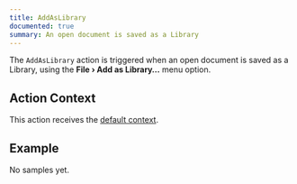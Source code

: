 ```yaml
---
title: AddAsLibrary
documented: true
summary: An open document is saved as a Library
---
```


The `AddAsLibrary` action is triggered when an open document is saved as a Library, using the **File › Add as Library…** menu option.

## Action Context

This action receives the [default context](/guides/action-api/#action-contexts).

## Example

No samples yet.